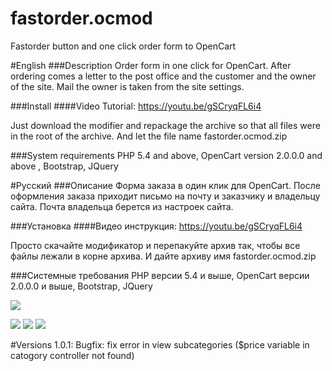 # fastorder.ocmod
Fastorder button and one click order form to OpenCart

#English
###Description
Order form in one click for OpenCart. After ordering comes a letter to the post office and the customer and the owner of the site. Mail the owner is taken from the site settings.

###Install
####Video Tutorial: https://youtu.be/gSCryqFL6i4

Just download the modifier and repackage the archive so that all files were in the root of the archive. And let the file name fastorder.ocmod.zip

###System requirements
PHP 5.4 and above, OpenCart version 2.0.0.0 and above , Bootstrap, JQuery

#Русский
###Описание
Форма заказа в один клик для OpenCart. После оформления заказа приходит письмо на почту и заказчику и владельцу сайта. Почта владельца берется из настроек сайта.

###Установка
####Видео инструкция: https://youtu.be/gSCryqFL6i4

Просто скачайте модификатор и перепакуйте архив так, чтобы все файлы лежали в корне архива. И дайте архиву имя fastorder.ocmod.zip

###Системные требования
PHP версии 5.4 и выше, OpenCart версии 2.0.0.0 и выше, Bootstrap, JQuery

![](https://github.com/WhiskeyMan-Tau/fastorder.ocmod/blob/master/form.png?raw=true)

![](https://github.com/WhiskeyMan-Tau/fastorder.ocmod/blob/master/msg.png?raw=true)
![](https://github.com/WhiskeyMan-Tau/fastorder.ocmod/blob/master/product.png?raw=true)
![](https://github.com/WhiskeyMan-Tau/fastorder.ocmod/blob/master/category.png?raw=true)

#Versions
1.0.1: Bugfix: fix error in view subcategories ($price variable in catogory controller not found)
